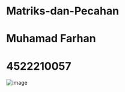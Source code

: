 # Matriks-dan-Pecahan
# Muhamad Farhan
# 4522210057
![image](https://github.com/xlavix/Matriks-dan-Pecahan/assets/145318989/a5354d6d-428e-4f30-a257-3a0d8ac1fbc9)
